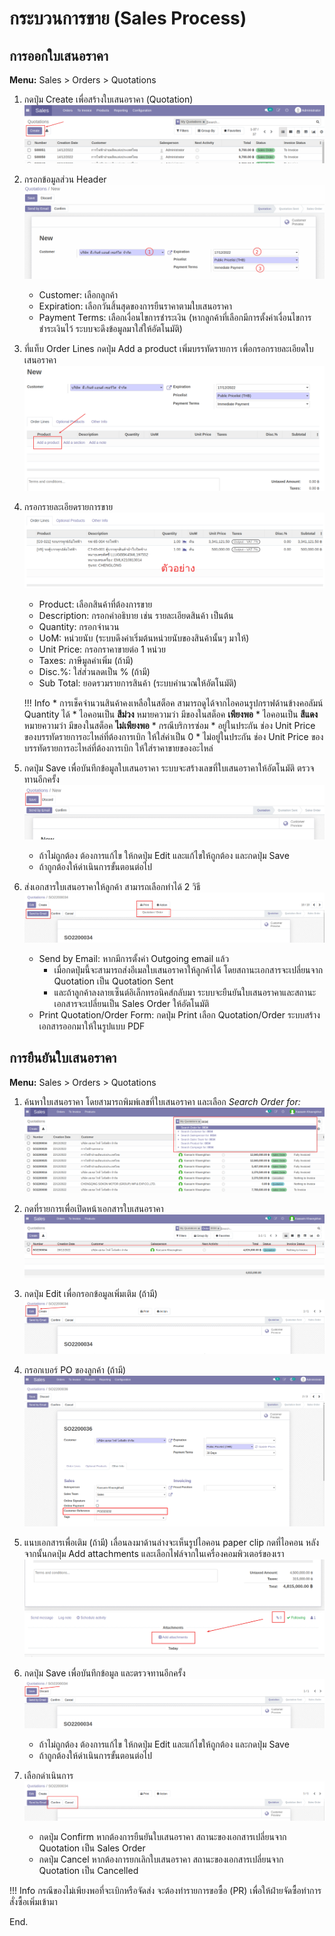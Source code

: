 # กระบวนการขาย (Sales Process)

## การออกใบเสนอราคา
**Menu:** Sales > Orders > Quotations

1. กดปุ่ม Create เพื่อสร้างใบเสนอราคา (Quotation)
![](img/sale_1.png)
2. กรอกข้อมูลส่วน Header
![](img/sale_2.png)
    * Customer: เลือกลูกค้า
    * Expiration: เลือกวันสิ้นสุดของการยืนราคาตามใบเสนอราคา
    * Payment Terms: เลือกเงื่อนไขการชำระเงิน (หากลูกค้าที่เลือกมีการตั้งค่าเงื่อนไขการชำระเงินไว้ ระบบจะดึงข้อมูลมาใส่ให้อัตโนมัติ)
3. ที่แท็บ Order Lines กดปุ่ม Add a product เพิ่มบรรทัดรายการ เพื่อกรอกรายละเอียดใบเสนอราคา 
![](img/sale_3.png)
4. กรอกรายละเอียดรายการขาย
![](img/sale_5.png) 
    * Product: เลือกสินค้าที่ต้องการขาย
    * Description: กรอกคำอธิบาย เช่น รายละเอียดสินค้า เป็นต้น
    * Quantity: กรอกจำนวน
    * UoM: หน่วยนับ (ระบบดึงค่าเริ่มต้นหน่วยนับของสินค้านั้นๆ มาให้)
    * Unit Price: กรอกราคาขายต่อ 1 หน่วย
    * Taxes: ภาษีมูลค่าเพิ่ม (ถ้ามี)
    * Disc.%: ใส่ส่วนลดเป็น % (ถ้ามี)
    * Sub Total: ยอดรวมรายการสินค้า (ระบบคำนวณให้อัตโนมัติ)
    
    !!! Info
        * การเช็คจำนวนสินค้าคงเหลือในสต็อค สามารถดูได้จากไอคอนรูปกราฟด้านข้างคอลัมน์ Quantity ได้
            * ไอคอนเป็น **สีม่วง** หมายความว่า มีของในสต็อค **เพียงพอ**
            * ไอคอนเป็น **สีแดง** หมายความว่า มีของในสต็อค **ไม่เพียงพอ**
        * กรณีบริการซ่อม
            * อยู่ในประกัน ช่อง Unit Price ของบรรทัดรายการอะไหล่ที่ต้องการเบิก ให้ใส่ค่าเป็น 0
            * ไม่อยู่ในประกัน ช่อง Unit Price ของบรรทัดรายการอะไหล่ที่ต้องการเบิก ให้ใส่ราคาขายของอะไหล่
 
5. กดปุ่ม Save เพื่อบันทึกข้อมูลใบเสนอราคา ระบบจะสร้างเลขที่ใบเสนอราคาให้อัตโนมัติ ตรวจทานอีกครั้ง
![](img/sale_8.png)
    * ถ้าไม่ถูกต้อง ต้องการแก้ไข ให้กดปุ่ม Edit และแก้ไขให้ถูกต้อง และกดปุ่ม Save
    * ถ้าถูกต้องให้ดำเนินการขั้นตอนต่อไป
6. ส่งเอกสารใบเสนอราคาให้ลูกค้า สามารถเลือกทำได้ 2 วิธี
![](img/sale_9-1.png)
    * Send by Email: หากมีการตั้งค่า Outgoing email แล้ว 
        * เมื่อกดปุ่มนี้จะสามารถส่งอีเมลใบเสนอราคาให้ลูกค้าได้ โดยสถานะเอกสารจะเปลี่ยนจาก Quotation เป็น Quotation Sent
        * และถ้าลูกค้าลงลายเซ็นต์อิเล็กทรอนิคส์กลับมา ระบบจะยืนยันใบเสนอราคาและสถานะเอกสารจะเปลี่ยนเป็น Sales Order ให้อัตโนมัติ 
    * Print Quotation/Order Form: กดปุ่ม Print เลือก Quotation/Order ระบบสร้างเอกสารออกมาให้ในรูปแบบ PDF

## การยืนยันใบเสนอราคา

**Menu:** Sales > Orders > Quotations

1. ค้นหาใบเสนอราคา โดยสามารถพิมพ์เลขที่ใบเสนอราคา และเลือก *Search Order for:*
![](img/sale_11.png)

2. กดที่รายการเพื่อเปิดหน้าเอกสารใบเสนอราคา
![](img/sale_12.png)

3. กดปุ่ม Edit เพื่อกรอกข้อมูลเพิ่มเติม (ถ้ามี)
![](img/sale_13.png)

4. กรอกเบอร์ PO ของลูกค้า (ถ้ามี) 
![](img/sale_14_1.png)

5. แนบเอกสารเพื่อเติม (ถ้ามี) เลื่อนลงมาด้านล่างจะเห็นรูปไอคอน paper clip กดที่ไอคอน หลังจากนั้นกดปุ่ม Add attachments และเลือกไฟล์จากในเครื่องคอมพิวเตอร์ของเรา
![](img/sale_15.png)

6. กดปุ่ม Save เพื่อบันทึกข้อมูล และตรวจทานอีกครั้ง
![](img/sale_16.png)
    * ถ้าไม่ถูกต้อง ต้องการแก้ไข ให้กดปุ่ม Edit และแก้ไขให้ถูกต้อง และกดปุ่ม Save
    * ถ้าถูกต้องให้ดำเนินการขั้นตอนต่อไป

7. เลือกดำเนินการ
![](img/sale_17.png)
    * กดปุ่ม Confirm หากต้องการยืนยันใบเสนอราคา สถานะของเอกสารเปลี่ยนจาก Quotation เป็น Sales Order
    * กดปุ่ม Cancel หากต้องการยกเลิกใบเสนอราคา สถานะของเอกสารเปลี่ยนจาก Quotation เป็น Cancelled

!!! Info
    กรณีของไม่เพียงพอที่จะเบิกหรือจัดส่ง จะต้องทำรายการขอซื้อ (PR) เพื่อให้ฝ่ายจัดซื้อทำการสั่งซื้อเพิ่มเข้ามา
 
End.